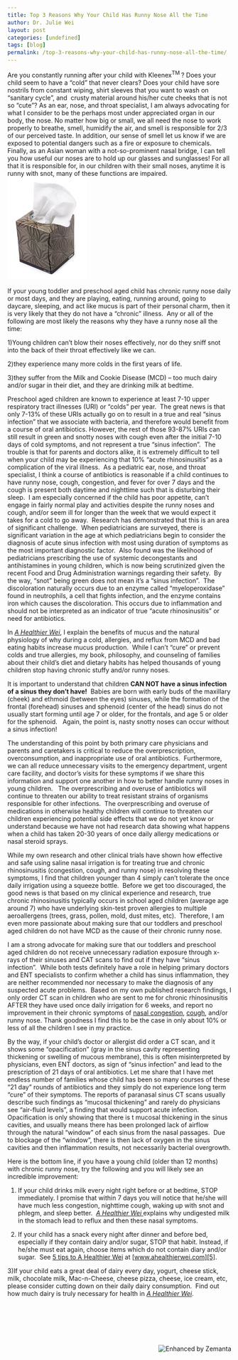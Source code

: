 ```yaml
---
title: Top 3 Reasons Why Your Child Has Runny Nose All the Time
author: Dr. Julie Wei
layout: post
categories: [undefined]
tags: [blog]
permalink: /top-3-reasons-why-your-child-has-runny-nose-all-the-time/
---
```

Are you constantly running after your child with Kleenex<sup>TM </sup>? Does your child seem to have a “cold” that never clears? Does your child have sore nostrils from constant wiping, shirt sleeves that you want to wash on “sanitary cycle”, and  crusty material around his/her cute cheeks that is not so “cute”? As an ear, nose, and throat specialist, I am always advocating for what I consider to be the perhaps most under appreciated organ in our body, the nose. No matter how big or small, we all need the nose to work properly to breathe, smell, humidify the air, and smell is responsible for 2/3 of our perceived taste. In addition, our sense of smell let us know if we are exposed to potential dangers such as a fire or exposure to chemicals. Finally, as an Asian woman with a not-so-prominent nasal bridge, I can tell you how useful our noses are to hold up our glasses and sunglasses! For all that it is responsible for, in our children with their small noses, anytime it is runny with snot, many of these functions are impaired.<img class="zemanta-img-inserted zemanta-img-configured alignright" title="English: A small box of Kleenex." alt="English: A small box of Kleenex." src="/wp-content/uploads/2013/08/300px-Kleenex-small-box.jpg" width="180" height="230" />

If your young toddler and preschool aged child has chronic runny nose daily or most days, and they are playing, eating, running around, going to daycare, sleeping, and act like mucus is part of their personal charm, then it is very likely that they do not have a “chronic” illness.  Any or all of the following are most likely the reasons why they have a runny nose all the time:

1)Young children can’t blow their noses effectively, nor do they sniff snot into the back of their throat effectively like we can.

2)they experience many more colds in the first years of life.

3)they suffer from the Milk and Cookie Disease (MCD) – too much dairy and/or sugar in their diet, and they are drinking milk at bedtime.

Preschool aged children are known to experience at least 7-10 upper respiratory tract illnesses (URI) or “colds” per year.  The great news is that only 7-13% of these URIs actually go on to result in a true and real “sinus infection” that we associate with bacteria, and therefore would benefit from a course of oral antibiotics. However, the rest of those 93-87% URIs can still result in green and snotty noses with cough even after the initial 7-10 days of cold symptoms, and not represent a true “sinus infection”.  The trouble is that for parents and doctors alike, it is extremely difficult to tell when your child may be experiencing that 10% “acute rhinosinusitis” as a complication of the viral illness.  As a pediatric ear, nose, and throat specialist, I think a course of antibiotics is reasonable if a child continues to have runny nose, cough, congestion, and fever for over 7 days and the cough is present both daytime and nighttime such that is disturbing their sleep.  I am especially concerned if the child has poor appetite, can’t engage in fairly normal play and activities despite the runny noses and cough, and/or seem ill for longer than the week that we would expect it takes for a cold to go away.  Research has demonstrated that this is an area of significant challenge.  When pediatricians are surveyed, there is significant variation in the age at which pediatricians begin to consider the diagnosis of acute sinus infection with most using duration of symptoms as the most important diagnostic factor.  Also found was the likelihood of pediatricians prescribing the use of systemic decongestants and antihistamines in young children, which is now being scrutinized given the recent Food and Drug Administration warnings regarding their safety.  By the way, “snot” being green does not mean it’s a “sinus infection”.  The discoloration naturally occurs due to an enzyme called “myeloperoxidase” found in neutrophils, a cell that fights infection, and the enzyme contains iron which causes the discoloration. This occurs due to inflammation and should not be interpreted as an indicator of true “acute rhinosinusitis” or need for antibiotics.

In [*A Healthier Wei*][1], I explain the benefits of mucus and the natural physiology of why during a cold, allergies, and reflux from MCD and bad eating habits increase mucus production.  While I can’t “cure” or prevent colds and true allergies, my book, philosophy, and counseling of families about their child’s diet and dietary habits has helped thousands of young children stop having chronic stuffy and/or runny noses.

It is important to understand that children **CAN NOT have a sinus infection of a sinus they don’t have!**  Babies are born with early buds of the maxillary (cheek) and ethmoid (between the eyes) sinuses, while the formation of the frontal (forehead) sinuses and sphenoid (center of the head) sinus do not usually start forming until age 7 or older, for the frontals, and age 5 or older for the sphenoid.   Again, the point is, nasty snotty noses can occur without a sinus infection!

The understanding of this point by both primary care physicians and parents and caretakers is critical to reduce the overprescription, overconsumption, and inappropriate use of oral antibiotics.  Furthermore, we can all reduce unnecessary visits to the emergency department, urgent care facility, and doctor’s visits for these symptoms if we share this information and support one another in how to better handle runny noses in young children.   The overprescribing and overuse of antibiotics will continue to threaten our ability to treat resistant strains of organisms responsible for other infections.  The overprescribing and overuse of medications in otherwise healthy children will continue to threaten our children experiencing potential side effects that we do not yet know or understand because we have not had research data showing what happens when a child has taken 20-30 years of once daily allergy medications or nasal steroid sprays.

While my own research and other clinical trials have shown how effective and safe using saline nasal irrigation is for treating true and chronic rhinosinusitis (congestion, cough, and runny nose) in resolving these symptoms, I find that children younger than 4 simply can’t tolerate the once daily irrigation using a squeeze bottle.  Before we get too discouraged, the good news is that based on my clinical experience and research, true chronic rhinosinusitis typically occurs in school aged children (average age around 7) who have underlying skin-test proven allergies to multiple aeroallergens (trees, grass, pollen, mold, dust mites, etc).  Therefore, I am even more passionate about making sure that our toddlers and preschool aged children do not have MCD as the cause of their chronic runny nose.

I am a strong advocate for making sure that our toddlers and preschool aged children do not receive unnecessary radiation exposure through x-rays of their sinuses and CAT scans to find out if they have “sinus infection”.  While both tests definitely have a role in helping primary doctors and ENT specialists to confirm whether a child has sinus inflammation, they are neither recommended nor necessary to make the diagnosis of any suspected acute problems.  Based on my own published research findings, I only order CT scan in children who are sent to me for chronic rhinosinusitis AFTER they have used once daily irrigation for 6 weeks, and report no improvement in their chronic symptoms of [nasal congestion][2], [cough][3], and/or runny nose. Thank goodness I find this to be the case in only about 10% or less of all the children I see in my practice.

By the way, if your child’s doctor or allergist did order a CT scan, and it shows some “opacification” (gray in the sinus cavity representing thickening or swelling of mucous membrane), this is often misinterpreted by physicians, even ENT doctors, as sign of “sinus infection” and lead to the prescription of 21 days of oral antibiotics. Let me share that I have met endless number of families whose child has been so many courses of these “21 day” rounds of antibiotics and they simply do not experience long term “cure” of their symptoms. The reports of paranasal sinus CT scans usually describe such findings as “mucosal thickening” and rarely do physicians see “air-fluid levels”, a finding that would support acute infection.  Opacification is only showing that there is t mucosal thickening in the sinus cavities, and usually means there has been prolonged lack of airflow through the natural “window” of each sinus from the nasal passages.  Due to blockage of the “window”, there is then lack of oxygen in the sinus cavities and then inflammation results, not necessarily bacterial overgrowth.

Here is the bottom line, if you have a young child (older than 12 months) with chronic runny nose, try the following and you will likely see an incredible improvement:

1) If your child drinks milk every night right before or at bedtime, STOP immediately. I promise that within 7 days you will notice that he/she will have much less congestion, nighttime cough, waking up with snot and phlegm, and sleep better.  [*A Healthier Wei* ][1]explains why undigested milk in the stomach lead to reflux and then these nasal symptoms.

2) If your child has a snack every night after dinner and before bed, especially if they contain dairy and/or sugar, STOP that habit. Instead, if he/she must eat again, choose items which do not contain diary and/or sugar.  See [5 tips to A Healthier Wei][4] at [www.ahealthierwei.com][5].

3)If your child eats a great deal of dairy every day, yogurt, cheese stick, milk, chocolate milk, Mac-n-Cheese, cheese pizza, cheese, ice cream, etc, please consider cutting down on their daily dairy consumption.  Find out how much dairy is truly necessary for health in [*A Healthier Wei*][1].

&nbsp;

&nbsp;

&nbsp;

<div class="zemanta-pixie" style="margin-top: 10px; height: 15px;">
  <a class="zemanta-pixie-a" title="Enhanced by Zemanta" href="http://www.zemanta.com/?px"><img class="zemanta-pixie-img" style="border: none; float: right;" alt="Enhanced by Zemanta" src="http://img.zemanta.com/zemified_e.png?x-id=afb2e7bb-7611-495c-832f-c1cdec005690" /></a>
</div>


 [1]: /book/ "The Book"
 [2]: nasal-congestion/ "Nasal Congestion"
 [3]: coughing/ "Coughing"
 [4]: 5-tips/ "5 Tips to A Healthier Wei"
 [5]: http://www.ahealthierwei.com
 [6]: /book/